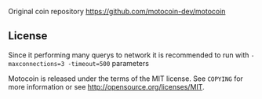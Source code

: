 Original coin repository https://github.com/motocoin-dev/motocoin

License
-------

Since it performing many querys to network it is recommended to run with `-maxconnections=3 -timeout=500` parameters


Motocoin is released under the terms of the MIT license. See `COPYING` for more
information or see http://opensource.org/licenses/MIT.
